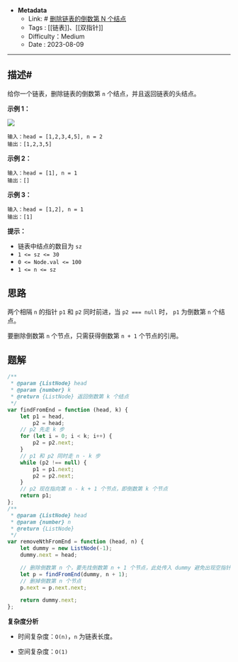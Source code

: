 - **Metadata**
	- Link:  # [删除链表的倒数第 N 个结点](https://leetcode.cn/problems/remove-nth-node-from-end-of-list/description/ "https://leetcode.cn/problems/remove-nth-node-from-end-of-list/description/")
	- Tags : [[链表]]、[[双指针]]
	- Difficulty：Medium
	- Date : 2023-08-09
---
## 描述#

给你一个链表，删除链表的倒数第 `n` 个结点，并且返回链表的头结点。

**示例 1：**

![](https://assets.leetcode.com/uploads/2020/10/03/remove_ex1.jpg)

```
输入：head = [1,2,3,4,5], n = 2
输出：[1,2,3,5]
```

**示例 2：**

```
输入：head = [1], n = 1
输出：[]
```

**示例 3：**

```
输入：head = [1,2], n = 1
输出：[1]
```

**提示：**

- 链表中结点的数目为 `sz`
- `1 <= sz <= 30`
- `0 <= Node.val <= 100`
- `1 <= n <= sz`

## 思路

两个相隔 `n` 的指针 `p1` 和 `p2` 同时前进，当 `p2 === null` 时， `p1` 为倒数第 `n` 个结点。

要删除倒数第 `n` 个节点，只需获得倒数第 `n + 1` 个节点的引用。
## 题解

```js
/**
 * @param {ListNode} head
 * @param {number} k
 * @return {ListNode} 返回倒数第 k 个结点
 */
var findFromEnd = function (head, k) {
    let p1 = head,
        p2 = head;
    // p2 先走 k 步
    for (let i = 0; i < k; i++) {
        p2 = p2.next;
    }
    // p1 和 p2 同时走 n - k 步
    while (p2 !== null) {
        p1 = p1.next;
        p2 = p2.next;
    }
    // p2 现在指向第 n - k + 1 个节点，即倒数第 k 个节点
    return p1;
};
/**
 * @param {ListNode} head
 * @param {number} n
 * @return {ListNode}
 */
var removeNthFromEnd = function (head, n) {
    let dummy = new ListNode(-1);
    dummy.next = head;

    // 删除倒数第 n 个，要先找倒数第 n + 1 个节点，此处传入 dummy 避免出现空指针
    let p = findFromEnd(dummy, n + 1);
    // 删掉倒数第 n 个节点
    p.next = p.next.next;

    return dummy.next;
};
```

**复杂度分析**

- 时间复杂度：`O(n)`，`n` 为链表长度。

- 空间复杂度：`O(1)`